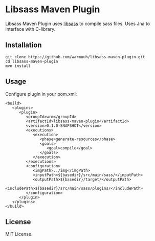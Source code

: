 Libsass Maven Plugin
==========

Libsass Maven Plugin uses [libsass](http://github.com/hcatlin/libsass) to compile sass files.
Uses Jna to interface with C-library.

Installation
-----
```
git clone https://github.com/warmuuh/libsass-maven-plugin.git
cd libsass-maven-plugin
mvn install
```

Usage
-----
Configure plugin in your pom.xml:

```
<build>
   <plugins>
      <plugin>
         <groupId>wrm</groupId>
         <artifactId>libsass-maven-plugin</artifactId>
         <version>0.1.0-SNAPSHOT</version>
         <executions>
            <execution>
               <phase>generate-resources</phase>
               <goals>
                  <goal>compile</goal>
               </goals>
            </execution>
         </executions>
         <configuration>
            <imgPath>../img</imgPath>
            <inputPath>${basedir}/src/main/sass/</inputPath>
            <outputPath>${basedir}/target/</outputPath>
            <includePath>${basedir}/src/main/sass/plugins/</includePath>
         </configuration>
      </plugin>
   </plugins>
</build>
```



License
-------

MIT License.
